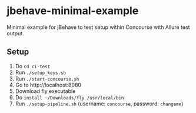 # jbehave-minimal-example
Minimal example for jBehave to test setup within Concourse with Allure test output.

## Setup

1. Do `cd ci-test`
2. Run `./setup_keys.sh`
3. Run `./start-concourse.sh`
4. Go to http://localhost:8080
5. Download fly executable
6. Do `install ~/Downloads/fly /usr/local/bin`
7. Run `./setup-pipeline.sh` (username: `concourse`, password: `changeme`)
